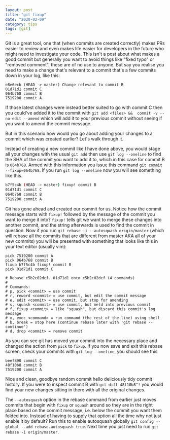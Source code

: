 ```yaml
---
layout: post
title: "git fixup"
date: "2020-02-09"
category: tips
tags: [git]
---
```


Git is a great tool, one that (when commits are created correctly) makes PRs easier to review and even makes life easier for developers in the future who might need to investigate your code. This isn't a post about what makes a good commit but generally you want to avoid things like "fixed typo" or "removed comment", these are of no use to anyone. But say you realise you need to make a change that's relevant to a commit that's a few commits down in your log, like this:

```
e8e6ecb (HEAD -> master) Change relevant to commit B
01d71d1 commit C
064b768 commit B
7519200 commit A
```
If those latest changes were instead better suited to go with commit C then you could've added it to the commit with `git add <files> &&  commit -v --no-edit --amend` which will add it to your previous commit without seeing if you want to amend the commit message.

But in this scenario how would you go about adding your changes to a commit which was created earlier? Let's walk through it.

Instead of creating a new commit like I have done above, you would stage all your changes with the usual `git add` then use `git log --oneline` to find the SHA of the commit you want to add it to, which in this case for commit B is `064b768`. Armed with this information you issue this command `git commit --fixup=064b768`. If you run `git log --oneline` now you will see something like this.

```sh
b7f5c4b (HEAD -> master) fixup! commit B
01d71d1 commit C
064b768 commit B
7519200 commit A
```
Git has gone ahead and created our commit for us. Notice how the commit message starts with `fixup!` followed by the message of the commit you want to merge it into? `fixup!` tells git we want to merge these changes into another commit, and the string afterwards is used to find the commit in question. Now if you run `git rebase -i --autosquash origin/master` (which will rebase all the commits that are different from master AKA all of your new commits) you will be presented with something that looks like this in your text editor (usually vim):

```
pick 7519200 commit A
pick 064b768 commit B
fixup b7f5c4b fixup! commit B
pick 01d71d1 commit C

# Rebase c5b2c02dcf..01d71d1 onto c5b2c02dcf (4 commands)
#
# Commands:
# p, pick <commit> = use commit
# r, reword <commit> = use commit, but edit the commit message
# e, edit <commit> = use commit, but stop for amending
# s, squash <commit> = use commit, but meld into previous commit
# f, fixup <commit> = like "squash", but discard this commit's log message
# x, exec <command> = run command (the rest of the line) using shell
# b, break = stop here (continue rebase later with 'git rebase --continue')
# d, drop <commit> = remove commit
```
As you can see git has moved your commit into the necessary place and changed the action from `pick` to `fixup`. If you now save and exit this rebase screen, check your commits with `git log --oneline`, you should see this

```
beef890 commit C
48f10b8 commit B
7519200 commit A
```
Nice and clean, goodbye random commit hello deliciously tidy commit history. If you were to inspect commit B with `git diff 48f10b8^!` you would find your new changes sitting in there with all the original changes.

The `--autosquash` option in the rebase command from earlier just moves commits that begin with `fixup` or `squash` around so they are in the right place based on the commit message, i.e. below the commit you want them folded into. Instead of having to supply that option all the time why not just enable it by default? Run this to enable autosquash globally `git config --global --add rebase.autosquash true`. Next time you just need to run `git rebase -i origin/master`.


